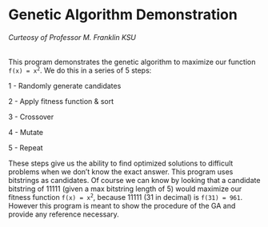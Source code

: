 ﻿# Genetic Algorithm Demonstration
###### Curteosy of Professor M. Franklin KSU

This program demonstrates the genetic algorithm to maximize our function <code>f(x) = x<sup>2</sup></code>.
We do this in a series of 5 steps:

 1 - Randomly generate candidates
 
 2 - Apply fitness function & sort
 
 3 - Crossover
 
 4 - Mutate
 
 5 - Repeat
 
These steps give us the ability to find optimized solutions to difficult problems when we don’t know the exact answer.
This program uses bitstrings as candidates. Of course we can know by looking that a candidate bitstring of 11111
(given a max bitstring length of 5) would maximize our fitness function <code>f(x) = x<sup>2</sup></code>, because 11111 (31 in decimal) is `f(31) = 961`.
However this program is meant to show the procedure of the GA and provide any reference necessary.
 
